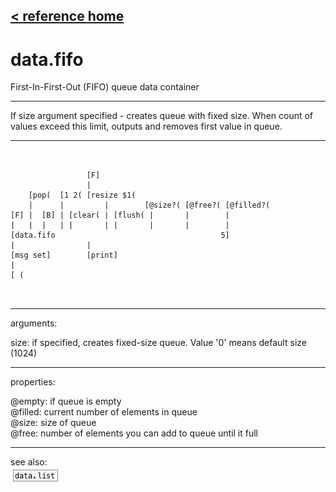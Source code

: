 [< reference home](ceammc_lib.html)
---

# data.fifo


First-In-First-Out (FIFO) queue data container

---

If size argument specified - creates queue with fixed size. When count of values
            exceed this limit, outputs and removes first value in queue.
<br>


---


```


                 [F]
                 |
    [pop(  [1 2( [resize $1(
    |      |         |        [@size?( [@free?( [@filled?(
[F] |  [B] | [clear( | [flush( |       |        |
|   |  |   | |       | |       |       |        |
[data.fifo                                     5]
|                |
[msg set]        [print]
|
[ (

            
```

---
arguments:

size: if specified, creates fixed-size queue.
            Value &#39;0&#39; means default size (1024)<br>

---
properties:

@empty: if queue is
            empty<br>
@filled: current
            number of elements in queue<br>
@size: size of
            queue<br>
@free: number of
            elements you can add to queue until it full<br>

---
see also:<br>
[![data.list](img/object_data.list.png)](data.list.html)
